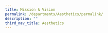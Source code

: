 ```yaml
---
title: Mission & Vision
permalink: /departments/Aesthetics/permalink/
description: ""
third_nav_title: Aesthetics
---
```

